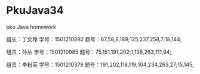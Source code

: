 # PkuJava34
pku Java homework
<html>
<p>组长：丁文玲  学号：1501210892  题号：67,58,8,189;125,237,258,7;18,144;</p>
<p>组员：孙丛    学号：1501210985  题号：75,151,191,202;1,136,263;111,94;</p>
<p>组员：李粉英  学号：1501210379  题号：191,202,118,119;104,234,263,27;15,145;</p>
</html>
